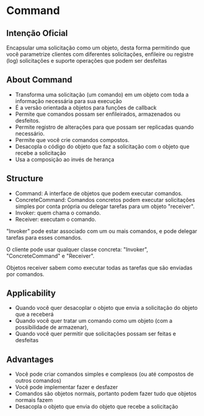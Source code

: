 # Command

## Intenção Oficial

Encapsular uma solicitação como um objeto, desta forma permitindo que você parametrize clientes com diferentes solicitações, enfileire ou registre (log) solicitações e suporte operações que podem ser desfeitas

## About Command

- Transforma uma solicitação (um comando) em um objeto com toda a informação necessária para sua execução
- É a versão orientada a objetos para funções de callback
- Permite que comandos possam ser enfileirados, armazenados ou desfeitos.
- Permite registro de alterações para que possam ser replicadas quando necessário.
- Permite que você crie comandos compostos.
- Desacopla o código do objeto que faz a solicitação com o objeto que recebe a solicitação
- Usa a composição ao invés de herança

## Structure

- Command: A interface de objetos que podem executar comandos.
- ConcreteCommand: Comandos concretos podem executar solicitações simples por conta própria ou delegar tarefas para um objeto "receiver".
- Invoker: quem chama o comando.
- Receiver: executam o comando.

"Invoker" pode estar associado com um ou mais comandos, e pode delegar tarefas para esses comandos.

O cliente pode usar qualquer classe concreta: "Invoker", "ConcreteCommand" e "Receiver".

Objetos receiver sabem como executar todas as tarefas que são enviadas por comandos.

## Applicability

- Quando você quer desacoplar o objeto que envia a solicitação do objeto que a receberá
- Quando você quer tratar um comando como um objeto (com a possibilidade de armazenar),
- Quando você quer permitir que solicitações possam ser feitas e desfeitas

## Advantages

- Você pode criar comandos simples e complexos (ou até compostos de outros comandos)
- Você pode implementar fazer e desfazer
- Comandos são objetos normais, portanto podem fazer tudo que objetos normais fazem
- Desacopla o objeto que envia do objeto que recebe a solicitação